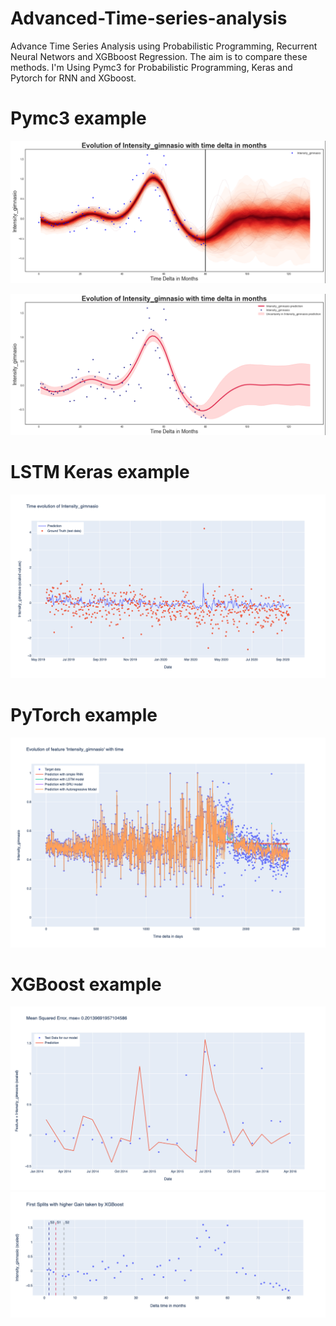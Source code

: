 # Advanced-Time-series-analysis
Advance Time Series Analysis using Probabilistic Programming, Recurrent Neural Networs and XGBboost Regression. The aim is to compare these methods.
I'm Using Pymc3 for Probabilistic Programming, Keras and Pytorch for RNN and XGboost.

# Pymc3 example
![main](/Screenshots/Pymc3_1.png)

![main](/Screenshots/Pymc3_2.png)

# LSTM Keras example
![main](/Screenshots/Keras.png)

# PyTorch example
![main](/Screenshots/PyTorch.png)

# XGBoost example
![main](/Screenshots/XGBoost.png)
![main](/Screenshots/Splits.png)
